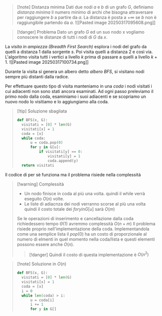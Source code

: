 >[!note] Distanza minima
>Dati due nodi $a$ e $b$ di un grafo $G$, definiamo *distanza minima* il numero minimo di archi che bisogna attraversare per raggiungere $b$ a partire da $a$. La distanza è posta a $+ \infty$ se $b$ non è raggiungibile partendo da $a$.
>![[Pasted image 20250317095608.png]]

>[!danger] Problema
>Dato un grafo $G$ ed un suo nodo x vogliamo conoscere le distanze di tutti i nodi di $G$ da $x$.

La *visita in ampiezza (Breadth First Search)* esplora i nodi del grafo da quelli a distanza 1 dalla sorgente $s$. Poi visita quelli a distanza 2 e così via. L'algoritmo visita tutti i vertici a livello $k$ prima di passare a quelli a livello $k+1$.
![[Pasted image 20250317100734.png]]


Durante la visita si genera un albero detto *albero BFS*, si visitano nodi sempre più distanti dalla radice.

Per effettuare questo tipo di visita manteniamo in una *coda* i nodi visitati i cui adiacenti non sono stati ancora esaminati. 
Ad ogni passo preleviamo il primo nodo dalla coda, esaminiamo i suoi adiacenti e se scopriamo un nuovo nodo lo visitiamo e lo aggiungiamo alla coda.
>[!tip] Soluzione sbagliata
>```Python
>def BFS(x, G):
>	visitati = [0] * len(G)
>	visitati[x] = 1
>	coda = [x]
>	while coda:
>		u = coda.pop(0)
>		for y in G[u]:
>			if visitati[y] == 0:
>				visitati[y] = 1 
>				coda.append(y)
>	return visitati
>```

Il codice di per sè funziona ma il problema risiede nella complessità
>[!warning] Complessità
>- Un nodo finisce in coda al più una volta. quindi il while verrà eseguito $O(n)$ volte.
>- Le liste di adiacnza dei nodi verranno scorse al più una volta quindi il costo totale dei $for y in G[u]$ sarà $O(m)$
>
>Se le operazioni di inserimento e cancellazione dalla coda richiedessero tempo $\Theta(1)$ avremmo complessità $O(n+m)$
>Il problema risiede proprio nell'implementazione della coda. Implementandola come una semplice lista il $pop(0)$ ha un costo di proporzionale al numero di elmenti in quel momento nella coda/lista e questi elementi possono essere anche $O(n)$.
>
>>[!danger] Quindi il costo di questa implementazione è $O(n^2)$

>[!note] Soluzione in $O(n)$
>```Python
>def BFS(x, G):
>	visitati = [0] * len(G)
>	visitati[x] = 1
>	coda = [x]
>	i = 0
>	while len(coda) > i:
>		u = coda[i]
>		i += 1
>		for y in G[]
>	```